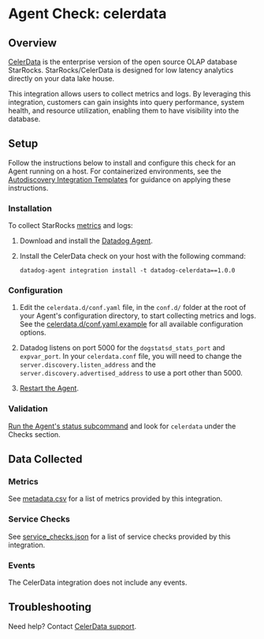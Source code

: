 # Agent Check: celerdata

## Overview

[CelerData][1] is the enterprise version of the open source OLAP database StarRocks.  StarRocks/CelerData is designed for low latency analytics directly on your data lake house.

This integration allows users to collect metrics and logs. By leveraging this integration, customers can gain insights into query performance, system health, and resource utilization, enabling them to have visibility into the database.

## Setup

Follow the instructions below to install and configure this check for an Agent running on a host. For containerized environments, see the [Autodiscovery Integration Templates][2] for guidance on applying these instructions.

### Installation

To collect StarRocks [metrics][9] and logs:

1. Download and install the [Datadog Agent][8].
2. Install the CelerData check on your host with the following command:

   ```shell
   datadog-agent integration install -t datadog-celerdata==1.0.0
   ```

### Configuration

1. Edit the `celerdata.d/conf.yaml` file, in the `conf.d/` folder at the root of your Agent's configuration directory, to start collecting metrics and logs. See the [celerdata.d/conf.yaml.example][3] for all available configuration options.

2. Datadog listens on port 5000 for the `dogstatsd_stats_port` and `expvar_port`. In your `celerdata.conf` file, you will need to change the `server.discovery.listen_address` and the `server.discovery.advertised_address` to use a port other than 5000.

3. [Restart the Agent][4].

### Validation

[Run the Agent's status subcommand][5] and look for `celerdata` under the Checks section.

## Data Collected

### Metrics

See [metadata.csv][6] for a list of metrics provided by this integration.

### Service Checks

See [service_checks.json][10] for a list of service checks provided by this integration.

### Events

The CelerData integration does not include any events.

## Troubleshooting

Need help? Contact [CelerData support][7].

[1]: https://celerdata.com/
[2]: https://docs.datadoghq.com/agent/autodiscovery/integrations
[3]: https://github.com/DataDog/integrations-extras/blob/master/celerdata/datadog_checks/celerdata/data/conf.yaml.example
[4]: https://docs.datadoghq.com/agent/guide/agent-commands/#start-stop-and-restart-the-agent
[5]: https://docs.datadoghq.com/agent/guide/agent-commands/#agent-status-and-information
[6]: https://github.com/DataDog/integrations-extras/blob/master/celerdata/metadata.csv
[7]: mailto:support@celerdata.com
[8]: /account/settings/agent/latest
[9]: https://docs.starrocks.io/docs/administration/management/monitoring/metrics/
[10]: https://github.com/DataDog/integrations-extras/blob/master/celerdata/service_checks.json
